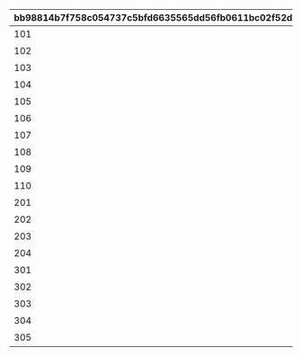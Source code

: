 |bb98814b7f758c054737c5bfd6635565dd56fb0611bc02f52dc951a86a9edfd3|ef5657da01e402d848fb269c809d04f78d92502bca5cd613feda7f2e62f4ec03|881c1ebaed911cf89e4a48593cc35ef4680b81e3fcab98d1cc3b9b593eafd7d2|fd58fcaa0c04af1b54f343b95f53a37995bfe63cc9a1c41b78023b99ad448beb|49ff12c7b2221c4040dbea7edac933ee446ccb0474d1d1901784bfa0a7f03609|
| --- | --- | --- | --- | --- |
|101|片手剣|#D23232|90009|red|
|102|両手剣|#D23232|90009|red|
|103|短剣|#D23232|90009|red|
|104|槍|#D23232|90009|red|
|105|斧|#D23232|90009|red|
|106|弓|#D23232|90009|red|
|107|拳|#D23232|90009|red|
|108|盾|#D23232|90009|red|
|109|杖|#D23232|90009|red|
|110|本|#D23232|90009|red|
|201|服|#476FD8|90010|blue|
|202|鎧|#476FD8|90010|blue|
|203|白ローブ|#476FD8|90010|blue|
|204|黒ローブ|#476FD8|90010|blue|
|301|指輪|#E5681E|90011|yellow|
|302|腕輪|#E5681E|90011|yellow|
|303|ネックレス|#E5681E|90011|yellow|
|304|宝珠|#E5681E|90011|yellow|
|305|イヤリング|#E5681E|90011|yellow|
